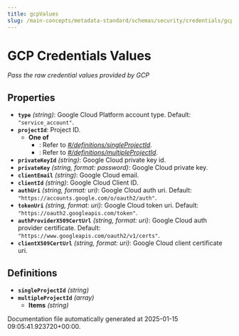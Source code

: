 ```yaml
---
title: gcpValues
slug: /main-concepts/metadata-standard/schemas/security/credentials/gcpvalues
---
```


# GCP Credentials Values

*Pass the raw credential values provided by GCP*

## Properties

- **`type`** *(string)*: Google Cloud Platform account type. Default: `"service_account"`.
- **`projectId`**: Project ID.
  - **One of**
    - : Refer to *[#/definitions/singleProjectId](#definitions/singleProjectId)*.
    - : Refer to *[#/definitions/multipleProjectId](#definitions/multipleProjectId)*.
- **`privateKeyId`** *(string)*: Google Cloud private key id.
- **`privateKey`** *(string, format: password)*: Google Cloud private key.
- **`clientEmail`** *(string)*: Google Cloud email.
- **`clientId`** *(string)*: Google Cloud Client ID.
- **`authUri`** *(string, format: uri)*: Google Cloud auth uri. Default: `"https://accounts.google.com/o/oauth2/auth"`.
- **`tokenUri`** *(string, format: uri)*: Google Cloud token uri. Default: `"https://oauth2.googleapis.com/token"`.
- **`authProviderX509CertUrl`** *(string, format: uri)*: Google Cloud auth provider certificate. Default: `"https://www.googleapis.com/oauth2/v1/certs"`.
- **`clientX509CertUrl`** *(string, format: uri)*: Google Cloud client certificate uri.
## Definitions

- **`singleProjectId`** *(string)*
- **`multipleProjectId`** *(array)*
  - **Items** *(string)*


Documentation file automatically generated at 2025-01-15 09:05:41.923720+00:00.
